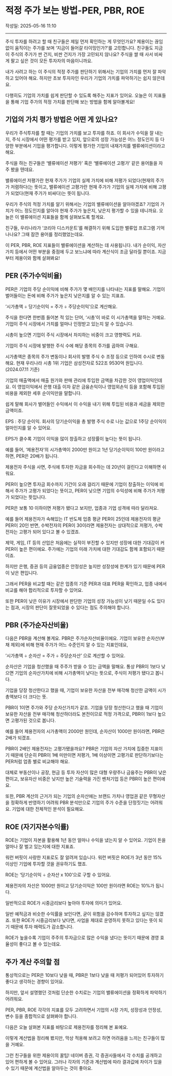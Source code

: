 # 적정 주가 보는 방법-PER, PBR, ROE

작성일: 2025-05-16 11:10

---

주식 투자를 하려고 할 때 친구들은 제일 먼저 확인하는 게 무엇인가요? 제용이는 끊임없이 움직이는 주가를 보며 ‘지금이 들어갈 타이밍인가?’를 고민합니다. 친구들도 지금 이 주식의 주가가 싼 건지, 비싼 건지가 가장 고민되지 않나요? 주식을 쌀 때 사서 비싸게 팔고 싶은 것이 모든 투자자의 마음이니까요.

내가 사려고 하는 이 주식의 적정 주가를 판단하기 위해서는 기업의 가치를 먼저 잘 파악하고 있어야 해요. 하지만 초보 투자자인 우리가 기업의 가치를 파악하기는 쉽지 않은데요.

다행히도 기업의 가치를 쉽게 판단할 수 있도록 해주는 지표가 있어요. 오늘은 이 지표들을 통해 기업 주가의 적정 가치를 판단해 보는 방법을 함께 알아볼게요!

## 기업의 가치 평가 방법은 어떤 게 있나요?

우리가 주식투자를 할 때는 기업의 가치를 보고 투자를 하죠. 이 회사가 수익을 잘 내는지,  주식 시장에서 어떤 평가를 받고 있지, 앞으로의 성장 가능성은 어느 정도인지 등 다양한 부분에서 기업을 평가합니다. 이렇게 평가한 기업의 내재가치를  밸류에이션이라고 해요.

주식을 하는 친구들은 ‘밸류에이션 저평가’ 혹은 ‘밸류에이션 고평가’ 같은 용어들을 자주 봤을 텐데요.

밸류에이션 저평가란 현재 주가가 기업의 실제 가치에 비해 저평가 되었다(현재의 주가가 저렴하다(는 뜻이고, 밸류에이션 고평가란 현재 주가가 기업의 실제 가치에 비해 고평가 되었다(현재 주가가 비싸다)는 뜻이 됩니다.

우리가 주식의 적정 가치를 알기 위해서는 기업의 밸류에이션을 알아야겠죠? 기업의 가치가 어느 정도인지를 알아야 현재 주가가 높은지, 낮은지 평가할 수 있을 테니까요. 오늘은 이 밸류에이션 지표들을 함께 살펴보도록 할게요.

친구들, 우리나라가 ‘코리아 디스카운트’를 해결하기 위해 도입한 밸류업 프로그램 기억나나요? 그때 잠깐 용어를 정리했었는데요.

이 PER, PBR, ROE 지표들이 밸류에이션을 계산하는 데 사용됩니다. 내가 순이익, 자산 가치 등에서 어떤 부분을 중점에 두고 보느냐에 따라 계산식이 조금 달라질 뿐이죠. 지금부터 제용이와 함께 살펴봐요!

## PER (주가수익비율)

PER은 기업의 주당 순이익에 비해 주가가 몇 배인지를 나타내는 지표를 말해요. 기업이 벌어들이는 돈에 비해 주가가 높은지 낮은지를 알 수 있는 지표죠.

‘시가총액 ÷ 당기순이익 = 주가 ÷ 주당순이익’으로 계산해요.

주식을 한다면 한번쯤 들어본 적 있는 단어, ‘시총’이 바로 이 시가총액을 말하는 거예요. 기업이 주식 시장에서 가치를 얼마나 인정받고 있는지 알 수 있습니다.

시총이 높으면 기업이 주식 시장에서 차지하는 비중이 크고 영향력도 커요.

기업이 주식 시장에 발행한 주식 수에 해당 종목의 주가를 곱하여 구해요.

시가총액은 종목의 주가 변동이나 회사의 발행 주식 수 조정 등으로 인하여 수시로 변동해요. 현재 우리나라 시총 1위 기업은 삼성전자로 522조 9530억 원입니다. (2024.07.11 기준)

기업의 매출액에서 매출 원가와 판매 관리에 투입한 금액을 차감한 것이 영업이익인데요. 이 영업이익에서 은행 대출 이자 같은 금융손익이나 영업외손익 등을 포함해 투입된 비용을 제외한 세후 순이익만을 말합니다.

쉽게 말해 회사가 벌어들인 수익에서 이 수익을 내기 위해 투입된 비용과 세금을 제외한 금액이죠.

EPS : 주당 순이익. 회사의 당기순이익을 총 발행 주식 수로 나눈 값으로 1주당 순이익이 얼마인지를 알 수 있어요.

EPS가 클수록 기업이 이익을 많이 창출하고 성장률이 높다는 뜻이 됩니다.

예를 들어, ‘제용전자’의 시가총액이 2000만 원이고 1년 당기순이익이 100만 원이라고 하면, PER은 20배가 됩니다.

제용전자 주식을 사면, 주식에 투자한 자금을 회수하는 데 20년이 걸린다고 이해하면 쉬워요.

PER이 높으면 투자금 회수까지 기간이 오래 걸리기 때문에 기업이 창출하는 이익에 비해서 주가가 고평가 되었다는 뜻이고, PER이 낮으면 기업의 수익성에 비해 주가가 저평가 되었다는 뜻입니다.

PER은 보통 10 이하이면 저평가 됐다고 보지만, 업종과 기업 성격에 따라 달라져요.

예를 들어 제용전자가 속해있는 IT 반도체 업종 평균 PER이 25인데 제용전자의 평균 PER이 20인 반면, 수박전자의 PER이 30이라면 제용전자는 상대적으로 저평가, 수박전자는 고평가 되어 있다고 볼 수 있겠죠.

제약, 게임, IT 등의 산업은 처음에는 실적이 부진할 수 있지만 성장에 대한 기대감이 커 PER이 높은 편이에요. 주가에는 기업의 미래 가치에 대한 기대감도 함께 포함되기 때문이죠.

하지만 은행, 증권 등의 금융업종은 안정성은 높지만 성장성에 한계가 있기 때문에 PER이 낮은 편입니다.

그래서 PER을 비교할 때는 같은 업종의 기준 PER과 대표 PER을 확인하고, 업종 내에서 비교를 해야 합리적으로 투자할 수 있어요.

또한 PER이 낮은 이유가 시장에서 판단한 기업의 성장 가능성이 낮기 때문일 수도 있다는 점과, 시장의 판단이 잘못되었을 수 있다는 점도 주의해야 합니다.

## PBR (주가순자산비율)

다음은 PBR을 계산해 볼게요. PBR은 주가순자산비율이에요. 기업이 보유한 순자산(부채 제외)에 비해 현재 주가가 어느 수준인지 알 수 있는 지표인데요,

‘시가총액 ÷ 순자산 = 주가 ÷ 주당순자산’ 으로 계산할 수 있어요.

순자산은 기업을 청산했을 때 주주가 받을 수 있는 금액을 말해요. 통상 PBR이 1보다 낮으면 기업의 순자산가치에 비해 시가총액이 낮다는 뜻으로, 주식이 저평가 됐다고 봅니다.

기업을 당장 청산한다고 했을 때, 기업이 보유한 자산을 전부 매각해 청산한 금액이 시가총액보다 더 크다는 뜻.

PBR이 1이면 주가와 주당 순자산가치가 같죠. 기업을 당장 청산한다고 했을 때 기업이 보유한 자산을 전부 매각해 청산하더라도 본전이므로 적정 가격으로, PBR이 1보다 높으면 고평가된 것으로 봅니다.

예를 들어 제용전자의 시가총액이 2000만 원인데, 순자산이 1000만 원이라면, PBR은 2배가 되겠죠.

PBR이 2배인 제용전자는 고평가됐을까요? PBR은 기업의 자산 가치에 집중한 지표이기 때문에 단순히 PBR이 1배 미만이면 저평가, 1배 이상이면 고평가로 판단하기보다는 PER처럼 업종 별로 비교해야 해요.

대체로 부동산이나 공장, 현금 등 투자 자산이 많은 대형 우량주나 금융주는 PBR이 낮은 편이고, 보유자산 비중은 낮지만 높은 기술력을 가진 벤처기업 등은 PBR이 높은 편이에요.

또한, PBR 계산의 근거가 되는 기업의 순자산에는 브랜드 가치나 영업권 같은 무형자산을 정확하게 반영하기 어려워 PBR 분석만으로 기업의 주가 수준을 단정짓기는 어려워요. 기업에 대한 전체적인 분석이 필요해요.

## ROE (자기자본수익률)

ROE는 기업이 자본을 활용해 1년 동안 얼마나 수익을 냈는지 알 수 있어요. 기업이 돈을 얼마나 잘 벌고 있는지에 대한 지표죠.

워런 버핏이 사랑한 지표로도 잘 알려져 있습니다. 워런 버핏은 ROE가 3년 동안 15% 이상인 기업에 투자할 것을 권유하기도 했죠.

ROE는 ‘당기순이익 ÷ 순자산 x 100’으로 구할 수 있어요.

제용전자의 자산은 1000만 원이고 당기순이익은 100만 원이라면 ROE는 10%가 됩니다.

일반적으로 ROE가 시중금리보다 높아야 투자에 의미가 있어요.

일반 예적금과 비슷한 수익률을 보인다면, 굳이 위험을 감수하며 투자하고 싶지는 않겠죠. 또한 ROE가 시중금리보다 낮다면, 사업을 제대로 운영하지 못하고 있다는 뜻이 되기 때문에 투자 매력도가 감소합니다.

ROE가 높을수록 기업이 주주의 투자금으로 많은 수익을 냈다는 뜻이기 때문에 경영 효율성이 좋다고 볼 수 있는데요.

## 주가 계산 주의할 점

통상적으로는 PER은 10보다 낮을 때, PBR은 1보다 낮을 때 저평가 되어있어 투자하기 좋다고 생각하는 경향이 있어요.

하지만, 앞서 설명했던 것처럼 단순한 수치로는 기업의 밸류에이션을 정확하게 파악하기 어려워요.

PER, PBR, ROE 각각의 지표를 모두 고려하면서 기업의 시장 가치, 성장성과 안정성, 변수 등을 종합적으로 살펴봐야 합니다.

다음은 오늘 살펴본 지표를 바탕으로 제용전자를 정리해 본 표예요.

이렇게 계산법을 정리해 봤지만, 막상 적용해 보려고 하면 어려움을 느끼는 친구들이 많을 거예요.

그런 친구들을 위한 제용이의 꿀팁! 네이버 증권, 각 증권사들에서 각 수치를 공개하고 있어 편하게 볼 수 있어요. 그러나 각자의 기준과 계산법에 따라 결과값에 차이가 있을 수 있기 때문에 계산법을 알아두는 것이 좋아요.